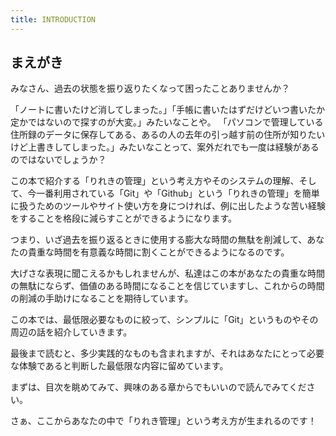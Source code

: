 ```yaml
---
title: INTRODUCTION
---
```


## まえがき
みなさん、過去の状態を振り返りたくなって困ったことありませんか？

「ノートに書いたけど消してしまった。」「手帳に書いたはずだけどいつ書いたか定かではないので探すのが大変。」みたいなことや。
「パソコンで管理している住所録のデータに保存してある、あるの人の去年の引っ越す前の住所が知りたいけど上書きしてしまった。」みたいなことって、案外だれでも一度は経験があるのではないでしょうか？

この本で紹介する「りれきの管理」という考え方やそのシステムの理解、そして、今一番利用されている「Git」や「Github」という「りれきの管理」を簡単に扱うためのツールやサイト使い方を身につければ、例に出したような苦い経験をすることを格段に減らすことができるようになります。

つまり、いざ過去を振り返るときに使用する膨大な時間の無駄を削減して、あなたの貴重な時間を有意義な時間に割くことができるようになるのです。

大げさな表現に聞こえるかもしれませんが、私達はこの本があなたの貴重な時間の無駄にならず、価値のある時間になることを信じていますし、これからの時間の削減の手助けになることを期待しています。

この本では、最低限必要なものに絞って、シンプルに「Git」というものやその周辺の話を紹介していきます。

最後まで読むと、多少実践的なものも含まれますが、それはあなたにとって必要な体験であると判断した最低限な内容に留めています。

まずは、目次を眺めてみて、興味のある章からでもいいので読んでみてください。

さぁ、ここからあなたの中で「りれき管理」という考え方が生まれるのです！
